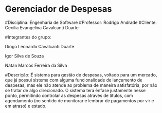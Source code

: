 # Gerenciador de Despesas
#Disciplina: Engenharia de Software
#Professor: Rodrigo Andrade
#Cliente: Cecília Evangelina Cavalcanti Duarte


#Integrantes do grupo: 
    <p>Diogo Leonardo Cavalcanti Duarte</p>
    <p>Igor Silva de Souza</p>
    <p>Natan Marcos Ferreira da Silva</p>



#Descrição:
    <body>É sistema para gestão de despesas, voltado para um mercado, que já possui sistema com alguma
    funcionalidade de lançamento de despesas, mas ele não atende ao problema de maneira satisfatória,
    por não se tratar de algo direcionado. O sistema terá ênfase justamente nesse ponto, permitindo 
    controlar as despesas através de títulos, com agendamento (no sentido de monitorar e lembrar de 
    pagamentos por vir e em atraso) e estado.</body>